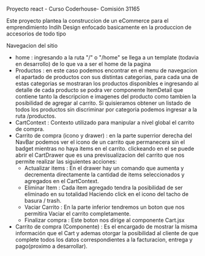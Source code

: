 Proyecto react - Curso Coderhouse- Comisión 31165

Este proyecto plantea la construccion de un eCommerce para el emprendimiento Indih Design enfocado basicamente en la produccion de accesorios de todo tipo 

Navegacion del sitio 
- home : ingresando a la ruta "/" o "/home" se llega a un template (todavia en desarrollo) de lo que va a ser el home de la pagina
- Productos : en este caso podemos encontrar en el menu de navegacion el apartado de productos con sus distintas categorias, para cada una de estas categorias se mostraran los productos disponibles e ingresando al detalle de cada producto se podra ver componente ItemDetail que contiene tanto la descripcion e imagenes del producto como tambien la posibilidad de agregar al carrito. Si quisieramos obtener un listado de  todos los productos sin discriminar por categoria podemos ingresar a la ruta /productos.
- CartContext : Contexto utilizado para manipular a nivel global el carrito de compra.
- Carrito de compra (icono y drawer) : en la parte superrior derecha del NavBar podemos ver el icono de un carrito que permanecera sin el badget mientras no haya items en el carrito. clickeando en el se puede abrir el CartDrawer que es una previsualizacion del carrito que nos permite realizar las siguientes acciones: 
    - Actualizar items : En el drawer hay un comando que aumenta y decrementa directamente la cantidad de items seleccionados y agregados en el CartContext.
    - Eliminar Item : Cada item agregado tendra la posibilidad de ser eliminado en su totalidad Haciendo click en el icono del tacho de basura / trash.
    - Vaciar Carrito : En la parte inferior tendremos un boton que nos permitira Vaciar el carrito completamente.
    - Finalizar compra : Este boton nos dirige al componente Cart.jsx 
- Carrito de compra (Componente) : Es el encargado de mostrar la misma información que el Cart y ademas otorgar la posibilidad al cliente de que complete todos los datos correspondientes a la facturacion, entrega y pago(proximo a desarrollar). 
